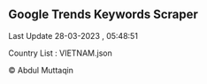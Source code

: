 

## Google Trends Keywords Scraper 
 
Last Update 28-03-2023 , 05:48:51

Country List :
VIETNAM.json



© Abdul Muttaqin 
